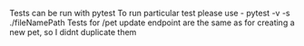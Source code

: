 Tests can be run with pytest
To run particular test please use -  pytest -v -s ./fileNamePath
Tests for /pet update endpoint are the same as for creating a new pet, so I didnt duplicate them
